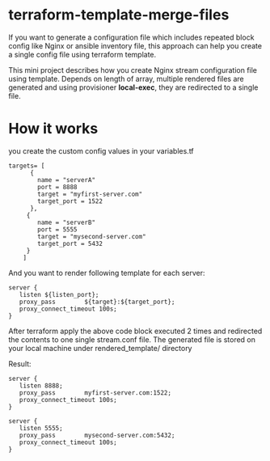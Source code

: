 # terraform-template-merge-files

If you want to generate a configuration file which includes repeated block config like Nginx or ansible inventory file, this approach can help you create a single config file using terraform template.

This mini project describes how you create Nginx stream configuration file using template. Depends on length of array, multiple rendered files are generated and using provisioner **local-exec**, they are redirected to a single file.

# How it works
you create the custom config values in your variables.tf
```
targets= [
      {
        name = "serverA"  
        port = 8888
        target = "myfirst-server.com"
        target_port = 1522
      },
     {
        name = "serverB"     
        port = 5555
        target = "mysecond-server.com"
        target_port = 5432
     } 
    ]
``` 

And you want to render following template for each server:
``` 
server {
   listen ${listen_port};
   proxy_pass        ${target}:${target_port};
   proxy_connect_timeout 100s;
}
``` 

After terraform apply the above code block executed 2 times and redirected the contents to one single stream.conf file. The generated file is stored on your local machine under rendered_template/ directory

Result:
``` 
server {
   listen 8888;
   proxy_pass        myfirst-server.com:1522;
   proxy_connect_timeout 100s;
}

server {
   listen 5555;
   proxy_pass        mysecond-server.com:5432;
   proxy_connect_timeout 100s;
}
```
